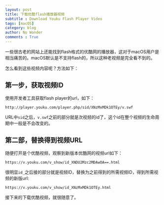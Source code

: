 ```yaml
---
layout: post
title: 下载优酷flash播放器视频
subtitle : Download Youku Flash Player Video
tags: [macOS]
category: blog
author: No Wonder
comments : True
---
```


一些很古老的网站上还能找到flash格式的优酷网的播放器，这对于macOS用户是相当痛苦的。macOS默认是不支持flash的，所以这种老视频是完全看不到的。

怎么看到这些视频内容呢？方法如下：

## 第一步，获取视频ID

使用开发者工具获取flash player的url，如下：

```
http://player.youku.com/player.php/sid/XNzMxMDk1OTEy/v.swf
```

URL中`sid`之后，`v.swf`之前的部分就是次视频的id了，这个id在整个视频的生命周期中一般是不会改变的。

## 第二部，替换得到视频URL

随便打开是个优酷视频，观察到新版本优酷网的视频url如下：

```
https://v.youku.com/v_show/id_XNDU2Mzc2MDAwOA==.html
```

很明显`id_`之后接的部分就是视频ID，替换为之前得到的所需视频ID，得到所需视频的新版url:
```
https://v.youku.com/v_show/id_XNzMxMDk1OTEy.html
```

接下来的下载优酷视频，就很随意了。
